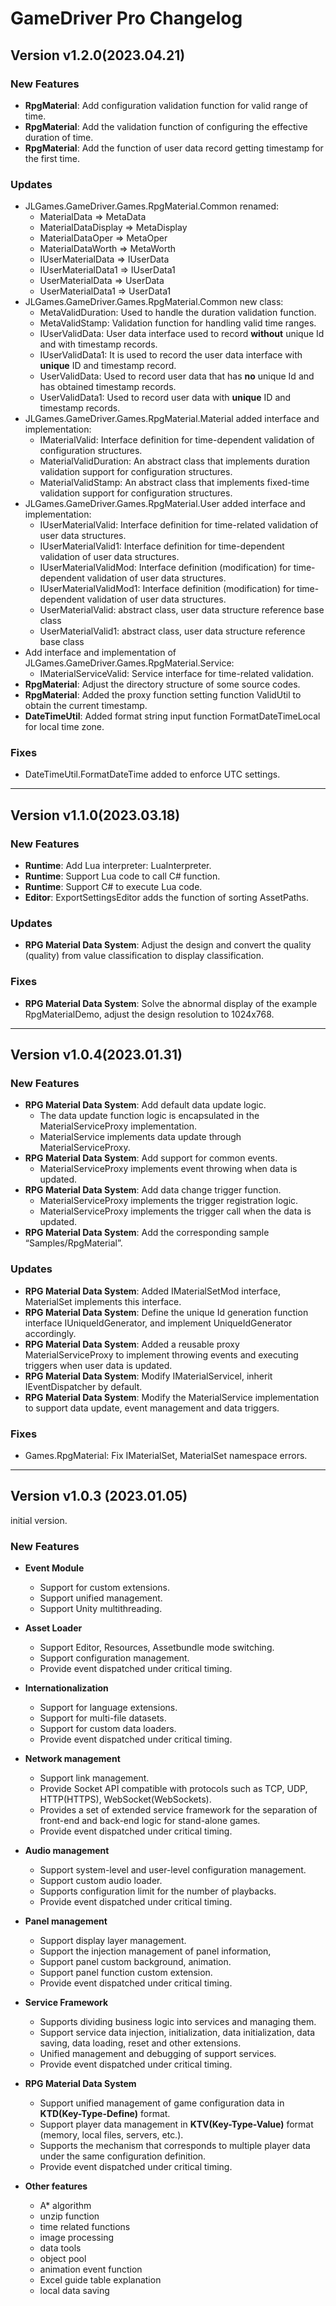 # GameDriver Pro Changelog
## Version v1.2.0(2023.04.21)

### New Features  
+ **RpgMaterial**: Add configuration validation function for valid range of time.  
+ **RpgMaterial**: Add the validation function of configuring the effective duration of time.  
+ **RpgMaterial**: Add the function of user data record getting timestamp for the first time.  

### Updates  
+ JLGames.GameDriver.Games.RpgMaterial.Common renamed:  
   + MaterialData => MetaData  
   + MaterialDataDisplay => MetaDisplay  
   + MaterialDataOper => MetaOper  
   + MaterialDataWorth => MetaWorth  
   + IUserMaterialData => IUserData  
   + IUserMaterialData1 => IUserData1  
   + UserMaterialData => UserData  
   + UserMaterialData1 => UserData1  
+ JLGames.GameDriver.Games.RpgMaterial.Common new class:  
   + MetaValidDuration: Used to handle the duration validation function.  
   + MetaValidStamp: Validation function for handling valid time ranges.  
   + IUserValidData: User data interface used to record **without** unique Id and with timestamp records.  
   + IUserValidData1: It is used to record the user data interface with **unique** ID and timestamp record.  
   + UserValidData: Used to record user data that has **no** unique Id and has obtained timestamp records.  
   + UserValidData1: Used to record user data with **unique** ID and timestamp records.  
+ JLGames.GameDriver.Games.RpgMaterial.Material added interface and implementation:  
   + IMaterialValid: Interface definition for time-dependent validation of configuration structures.  
   + MaterialValidDuration: An abstract class that implements duration validation support for configuration structures.  
   + MaterialValidStamp: An abstract class that implements fixed-time validation support for configuration structures.  
+ JLGames.GameDriver.Games.RpgMaterial.User added interface and implementation:  
   + IUserMaterialValid: Interface definition for time-related validation of user data structures.  
   + IUserMaterialValid1: Interface definition for time-dependent validation of user data structures.  
   + IUserMaterialValidMod: Interface definition (modification) for time-dependent validation of user data structures.  
   + IUserMaterialValidMod1: Interface definition (modification) for time-dependent validation of user data structures.  
   + UserMaterialValid: abstract class, user data structure reference base class  
   + UserMaterialValid1: abstract class, user data structure reference base class  
+ Add interface and implementation of JLGames.GameDriver.Games.RpgMaterial.Service:  
   + IMaterialServiceValid: Service interface for time-related validation.  
+ **RpgMaterial**: Adjust the directory structure of some source codes.  
+ **RpgMaterial**: Added the proxy function setting function ValidUtil to obtain the current timestamp.  
+ **DateTimeUtil**: Added format string input function FormatDateTimeLocal for local time zone.  

### Fixes  
+ DateTimeUtil.FormatDateTime added to enforce UTC settings.  



------



## Version v1.1.0(2023.03.18) 

### New Features  
+ **Runtime**: Add Lua interpreter: LuaInterpreter.  
+ **Runtime**: Support Lua code to call C# function.  
+ **Runtime**: Support C# to execute Lua code.  
+ **Editor**: ExportSettingsEditor adds the function of sorting AssetPaths.  

### Updates  
+ **RPG Material Data System**: Adjust the design and convert the quality (quality) from value classification to display classification.  

### Fixes  
+ **RPG Material Data System**: Solve the abnormal display of the example RpgMaterialDemo, adjust the design resolution to 1024x768.  



------



## Version v1.0.4(2023.01.31)  

### New Features  
+ **RPG Material Data System**: Add default data update logic.  
  + The data update function logic is encapsulated in the MaterialServiceProxy implementation.  
  + MaterialService implements data update through MaterialServiceProxy.  
+ **RPG Material Data System**: Add support for common events.  
  + MaterialServiceProxy implements event throwing when data is updated.  
+ **RPG Material Data System**: Add data change trigger function.  
  + MaterialServiceProxy implements the trigger registration logic.  
  + MaterialServiceProxy implements the trigger call when the data is updated.  
+ **RPG Material Data System**: Add the corresponding sample “Samples/RpgMaterial”.  

### Updates  
+ **RPG Material Data System**: Added IMaterialSetMod interface, MaterialSet implements this interface.  
+ **RPG Material Data System**: Define the unique Id generation function interface IUniqueIdGenerator, and implement UniqueIdGenerator accordingly.  
+ **RPG Material Data System**: Added a reusable proxy MaterialServiceProxy to implement throwing events and executing triggers when user data is updated.  
+ **RPG Material Data System**: Modify IMaterialServicel, inherit IEventDispatcher by default.  
+ **RPG Material Data System**: Modify the MaterialService implementation to support data update, event management and data triggers.  

### Fixes  
+ Games.RpgMaterial: Fix IMaterialSet, MaterialSet namespace errors.  



------



## Version v1.0.3 (2023.01.05)
initial version.  

### New Features  
+ **Event Module**  
  + Support for custom extensions.  
  + Support unified management.  
  + Support Unity multithreading.  

+ **Asset Loader**  
  + Support Editor, Resources, Assetbundle mode switching.  
  + Support configuration management.  
  + Provide event dispatched under critical timing.  

+ **Internationalization**  
  + Support for language extensions.  
  + Support for multi-file datasets.  
  + Support for custom data loaders.  
  + Provide event dispatched under critical timing.  

+ **Network management**  
  + Support link management.  
  + Provide Socket API compatible with protocols such as TCP, UDP, HTTP(HTTPS), WebSocket(WebSockets).  
  + Provides a set of extended service framework for the separation of front-end and back-end logic for stand-alone games.   
  + Provide event dispatched under critical timing.  

+ **Audio management**  
  + Support system-level and user-level configuration management.  
  + Support custom audio loader.  
  + Supports configuration limit for the number of playbacks.  
  + Provide event dispatched under critical timing.  

+ **Panel management**  
  + Support display layer management.  
  + Support the injection management of panel information,  
  + Support panel custom background, animation.  
  + Support panel function custom extension.  
  + Provide event dispatched under critical timing.  

+ **Service Framework**  
  + Supports dividing business logic into services and managing them.  
  + Support service data injection, initialization, data initialization, data saving, data loading, reset and other extensions.  
  + Unified management and debugging of support services.  
  + Provide event dispatched under critical timing.  

+ **RPG Material Data System**  
  + Support unified management of game configuration data in **KTD(Key-Type-Define)** format.  
  + Support player data management in **KTV(Key-Type-Value)** format (memory, local files, servers, etc.).  
  + Supports the mechanism that corresponds to multiple player data under the same configuration definition.  
  + Provide event dispatched under critical timing.  

+ **Other features**  
  + A\* algorithm  
  + unzip function  
  + time related functions  
  + image processing  
  + data tools  
  + object pool  
  + animation event function  
  + Excel guide table explanation  
  + local data saving  